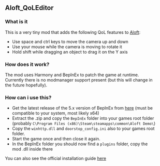 ## Aloft_QoLEditor

### What is it
This is a very tiny mod that adds the following QoL features to [Aloft](https://store.steampowered.com/app/1660080/Aloft/):
- Use space and ctrl keys to move the camera up and down
- Use your mouse while the camera is moving to rotate it
- Hold shift while dragging an object to drag it on the Y axis

### How does it work?
The mod uses Harmony and BepInEx to patch the game at runtime. Currently there is no modmanager support present (but this will change in the future hopefully).

### How can i use this?
- Get the latest release of the 5.x version of BepInEx from [here](https://github.com/BepInEx/BepInEx/releases) (must be compatible to your system, most likely x64)
- Extract the .zip and copy the `BepInEx` folder into your games root folder (probably `C\Program Files (x86)\Steam\steamapps\common\Aloft Demo\`)
- Copy the `winhttp.dll` and `doorstop_config.ini` also to your games root folder.
- Start the game once and then close it again.
- In the BepInEx folder you should now find a `plugins` folder, copy the mod .dll inside there

You can also see the official installation guide [here](https://github.com/BepInEx/BepInEx/wiki/Installation)